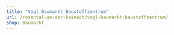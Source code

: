 ```yaml
---
title: "Vogl Baumarkt Baustoffzentrum"
url: /rosental-an-der-kainach/vogl-baumarkt-baustoffzentrum/
shop: Baumarkt
---
```

